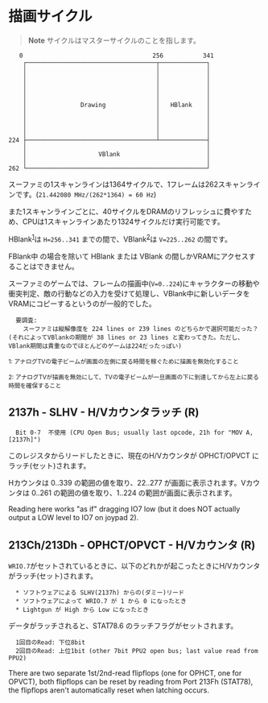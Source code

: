 # 描画サイクル

> **Note**
> サイクルはマスターサイクルのことを指します。

```
   0                                    256           341
    ┌────────────────────────────────────┬─────────────┐
    │                                    │             │
    │                                    │             │
    │                                    │             │
    │                                    │             │
    │                                    │             │
    │               Drawing              │   HBlank    │
    │                                    │             │
    │                                    │             │
    │                                    │             │
    │                                    │             │
224 ├────────────────────────────────────┴─────────────┤
    │                                                  │
    │                    VBlank                        │
    │                                                  │
262 └──────────────────────────────────────────────────┘
```

スーファミの1スキャンラインは1364サイクルで、1フレームは262スキャンラインです。(`21.442080 MHz/(262*1364) = 60 Hz`)

また1スキャンラインごとに、40サイクルをDRAMのリフレッシュに費やすため、CPUは1スキャンラインあたり1324サイクルだけ実行可能です。

HBlank<sup>[1](#hblank)</sup>は `H=256..341` までの間で、VBlank<sup>[2](#vblank)</sup>は `V=225..262` の間です。

FBlank中 の場合を除いて HBlank または VBlank の間しかVRAMにアクセスすることはできません。

スーファミのゲームでは、フレームの描画中(`V=0..224`)にキャラクターの移動や衝突判定、敵の行動などの入力を受けて処理し、VBlank中に新しいデータをVRAMにコピーするというのが一般的でした。

```
  要調査:
    スーファミは縦解像度を 224 lines or 239 lines のどちらかで選択可能だった？(それによってVBlankの期間が 38 lines or 23 lines と変わってきた。ただし、VBlank期間は貴重なのでほとんどのゲームは224だったっぽい)
```

<sup id="hblank">1: アナログTVの電子ビームが画面の左側に戻る時間を稼ぐために描画を無効化すること</sup>

<sup id="vblank">2: アナログTVが描画を無効にして、TVの電子ビームが一旦画面の下に到達してから左上に戻る時間を確保すること</sup>

## 2137h - SLHV - H/Vカウンタラッチ (R)

```
  Bit 0-7  不使用 (CPU Open Bus; usually last opcode, 21h for "MOV A,[2137h]")
```

このレジスタからリードしたときに、現在のH/Vカウンタが OPHCT/OPVCT にラッチ(セット)されます。

Hカウンタは 0..339 の範囲の値を取り、22..277 が画面に表示されます。Vカウンタは 0..261 の範囲の値を取り、1..224 の範囲が画面に表示されます。

Reading here works "as if" dragging IO7 low (but it does NOT actually output a LOW level to IO7 on joypad 2).

## 213Ch/213Dh - OPHCT/OPVCT - H/Vカウンタ (R)

`WRIO.7`がセットされているときに、以下のどれかが起こったときにH/Vカウンタがラッチ(セット)されます。

```
  * ソフトウェアによる SLHV(2137h) からの(ダミー)リード
  * ソフトウェアによって WRIO.7 が 1 から 0 になったとき
  * Lightgun が High から Low になったとき
```

データがラッチされると、STAT78.6 のラッチフラグがセットされます。

```
  1回目のRead: 下位8bit
  2回目のRead: 上位1bit (other 7bit PPU2 open bus; last value read from PPU2)
```

There are two separate 1st/2nd-read flipflops (one for OPHCT, one for OPVCT), both flipflops can be reset by reading from Port 213Fh (STAT78), the flipflops aren't automatically reset when latching occurs.
